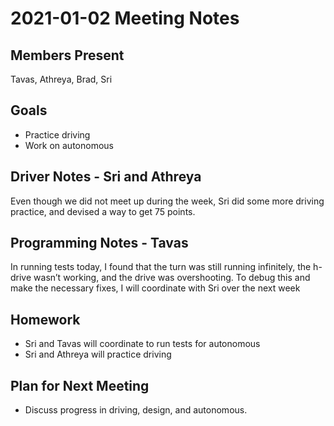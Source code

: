 # 2021-01-02 Meeting Notes

## Members Present  
Tavas, Athreya, Brad, Sri

## Goals  
- Practice driving
- Work on autonomous

## Driver Notes - Sri and Athreya

Even though we did not meet up during the week, Sri did some more driving practice, and devised a way to get 75 points.

## Programming Notes - Tavas  	

In running tests today, I found that the turn was still running infinitely, the h-drive wasn’t working, and the drive was overshooting. To debug this and make the necessary fixes, I will coordinate with Sri over the next week

## Homework  
- Sri and Tavas will coordinate to run tests for autonomous
- Sri and Athreya will practice driving

## Plan for Next Meeting  
- Discuss progress in driving, design, and autonomous.

